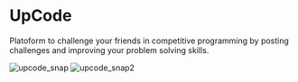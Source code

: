 # UpCode
Platoform to challenge your friends in competitive programming by posting challenges and improving your problem solving skills.

![upcode_snap](https://user-images.githubusercontent.com/52516535/161815412-2df40fa7-44b2-4304-9315-c0fb635e19fe.png)
![upcode_snap2](https://user-images.githubusercontent.com/52516535/161815417-b6b17cde-9e26-4a55-831b-cc1ce98b6693.png)
